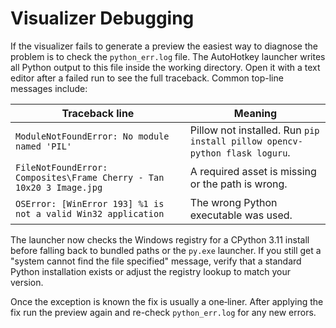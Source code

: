 # Visualizer Debugging

If the visualizer fails to generate a preview the easiest way to diagnose the problem is to check the `python_err.log` file. The AutoHotkey launcher writes all Python output to this file inside the working directory. Open it with a text editor after a failed run to see the full traceback. Common top-line messages include:

| Traceback line | Meaning |
| -------------- | ------- |
| `ModuleNotFoundError: No module named 'PIL'` | Pillow not installed. Run `pip install pillow opencv-python flask loguru`. |
| `FileNotFoundError: Composites\Frame Cherry - Tan 10x20 3 Image.jpg` | A required asset is missing or the path is wrong. |
| `OSError: [WinError 193] %1 is not a valid Win32 application` | The wrong Python executable was used. |

The launcher now checks the Windows registry for a CPython 3.11 install before
falling back to bundled paths or the `py.exe` launcher. If you still get a
"system cannot find the file specified" message, verify that a standard Python
installation exists or adjust the registry lookup to match your version.

Once the exception is known the fix is usually a one‑liner. After applying the fix run the preview again and re-check `python_err.log` for any new errors.
